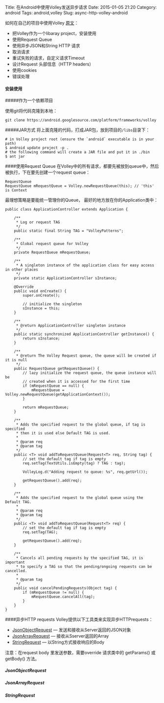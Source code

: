 Title: 在Android中使用Volley发送异步请求
Date: 2015-01-05 21:20
Category: android
Tags: android,volley
Slug: async-http-volley-android

如何在自己的项目中使用Volley [原文](http://arnab.ch/blog/2013/08/asynchronous-http-requests-in-android-using-volley/)：

+ 把Volley作为一个libaray project，安装使用
+ 使用Request Queue
+ 使用异步JSON和String HTTP 请求
+ 取消请求
+ 重试失败的请求，自定义请求Timeout
+ 设计Request 头部信息（HTTP headers）
+ 使用cookies
+ 错误处理 

#### 安装使用

#####作为一个依赖项目

使用git将代码克隆到本地：

```
git clone https://android.googlesource.com/platform/frameworks/volley
```

#####JAR方式
将上面克隆的代码，打成JAR包，放到项目的```/libs```目录下：

```
# in Volley project root (ensure the `android` executable is in your path)
$ android update project -p .
# the following command will create a JAR file and put it in ./bin
$ ant jar
```

####使用Request Queue
在Volley中的所有请求，都要先被放到queue中，然后被执行，下在要先创建一个request queue：

```
RequestQueue
RequestQueue mRequestQueue = Volley.newRequestQueue(this); // 'this' is Context
```
最理想策略是要能统一管理你的Queue， 最好的地方放在你的Application类中：

```
public class ApplicationController extends Application {

    /**
     * Log or request TAG
     */
    public static final String TAG = "VolleyPatterns";

    /**
     * Global request queue for Volley
     */
    private RequestQueue mRequestQueue;

    /**
     * A singleton instance of the application class for easy access in other places
     */
    private static ApplicationController sInstance;

    @Override
    public void onCreate() {
        super.onCreate();

        // initialize the singleton
        sInstance = this;
    }

    /**
     * @return ApplicationController singleton instance
     */
    public static synchronized ApplicationController getInstance() {
        return sInstance;
    }

    /**
     * @return The Volley Request queue, the queue will be created if it is null
     */
    public RequestQueue getRequestQueue() {
        // lazy initialize the request queue, the queue instance will be
        // created when it is accessed for the first time
        if (mRequestQueue == null) {
            mRequestQueue = Volley.newRequestQueue(getApplicationContext());
        }

        return mRequestQueue;
    }

    /**
     * Adds the specified request to the global queue, if tag is specified
     * then it is used else Default TAG is used.
     * 
     * @param req
     * @param tag
     */
    public <T> void addToRequestQueue(Request<T> req, String tag) {
        // set the default tag if tag is empty
        req.setTag(TextUtils.isEmpty(tag) ? TAG : tag);

        VolleyLog.d("Adding request to queue: %s", req.getUrl());

        getRequestQueue().add(req);
    }

    /**
     * Adds the specified request to the global queue using the Default TAG.
     * 
     * @param req
     * @param tag
     */
    public <T> void addToRequestQueue(Request<T> req) {
        // set the default tag if tag is empty
        req.setTag(TAG);

        getRequestQueue().add(req);
    }

    /**
     * Cancels all pending requests by the specified TAG, it is important
     * to specify a TAG so that the pending/ongoing requests can be cancelled.
     * 
     * @param tag
     */
    public void cancelPendingRequests(Object tag) {
        if (mRequestQueue != null) {
            mRequestQueue.cancelAll(tag);
        }
    }
}
```

####异步HTTP requests
Volley提供以下工具类来实现异步HTTPrequests：

+ [JsonObjectRequest](http://goo.gl/CRMvRj) — 发送和接收从Server返回的JSON对象
+ [JsonArrayRequest](http://goo.gl/F02Ew3) — 接收从Sserver返回的Array
+ [StringRequest](http://goo.gl/c5DB8p) — 以String方式接收响应的Body

注意：在request body 里发送参数，需要override 请求类中的 getParams() 或 getBody() 方法。

##### JsonObjectRequest

##### JsonArrayRequest

##### StringRequest
